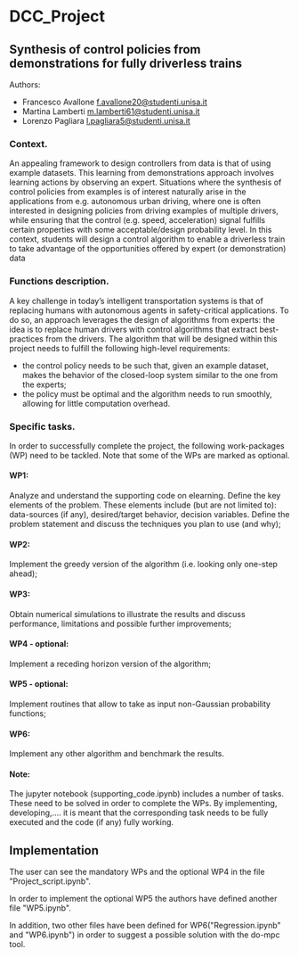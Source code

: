 # DCC_Project
## Synthesis of control policies from demonstrations for fully driverless trains
Authors: 
* Francesco Avallone <f.avallone20@studenti.unisa.it>
* Martina Lamberti   <m.lamberti61@studenti.unisa.it>
* Lorenzo Pagliara   <l.pagliara5@studenti.unisa.it>

### Context. 
An appealing framework to design controllers from data is that of using example datasets. This
learning from demonstrations approach involves learning actions by observing an expert. Situations where the
synthesis of control policies from examples is of interest naturally arise in the applications from e.g. autonomous
urban driving, where one is often interested in designing policies from driving examples of multiple drivers, while
ensuring that the control (e.g. speed, acceleration) signal fulfills certain properties with some acceptable/design
probability level. In this context, students will design a control algorithm to enable a driverless train to take
advantage of the opportunities offered by expert (or demonstration) data

### Functions description. 
A key challenge in today’s intelligent transportation systems is that of replacing
humans with autonomous agents in safety-critical applications. To do so, an approach leverages the design of
algorithms from experts: the idea is to replace human drivers with control algorithms that extract best-practices
from the drivers. The algorithm that will be designed within this project needs to fulfill the following high-level
requirements:
* the control policy needs to be such that, given an example dataset, makes the behavior of the closed-loop
system similar to the one from the experts;
* the policy must be optimal and the algorithm needs to run smoothly, allowing for little computation
overhead.

### Specific tasks. 
In order to successfully complete the project, the following work-packages (WP) need to be
tackled. Note that some of the WPs are marked as optional.

#### WP1: 
Analyze and understand the supporting code on elearning. Define the key elements of the problem.
These elements include (but are not limited to): data-sources (if any), desired/target behavior, decision
variables. Define the problem statement and discuss the techniques you plan to use (and why);

#### WP2: 
Implement the greedy version of the algorithm (i.e. looking only one-step ahead);

#### WP3:
Obtain numerical simulations to illustrate the results and discuss performance, limitations and possible
further improvements; 


#### WP4 - optional: 
Implement a receding horizon version of the algorithm;

#### WP5 - optional:
Implement routines that allow to take as input non-Gaussian probability functions; 

#### WP6:
Implement any other algorithm and benchmark the results.

#### Note:
The jupyter notebook (supporting_code.ipynb) includes a number of tasks. These need to be solved in order to complete the WPs. By implementing, developing,.... it is meant that the corresponding task needs to be fully executed and the code (if any) fully working.

## Implementation
The user can see the mandatory WPs and the optional WP4 in the file "Project_script.ipynb".

In order to implement the optional WP5 the authors have defined another file "WP5.ipynb".

In addition, two other files have been defined for WP6("Regression.ipynb" and "WP6.ipynb") in order to suggest a possible solution with the do-mpc tool.
